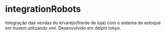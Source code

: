 # integrationRobots
 Integração das vendas do krvarejo(frente de loja) com o sistema de estoque em nuvem utilizando xml. Desenvolvido em delphi tokyo.
